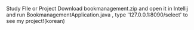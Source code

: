 Study FIle
or
Project
Download bookmanagement.zip and open it in Intellij and run BookmanagementApplication.java , type '127.0.0.1:8090/select' to see my project!(korean)

